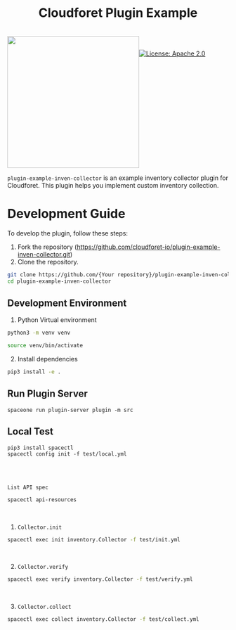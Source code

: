 <h1 align="center">Cloudforet Plugin Example</h1>  
  
<br/>  
<div align="center" style="display:flex;">  
  <img width="300" src="https://user-images.githubusercontent.com/65589909/197983716-71a1bd21-4d6a-4217-b509-177afbadf5bc.png">  
<p> <br>  
<a  href="https://www.apache.org/licenses/LICENSE-2.0"  target="_blank">  
<img  alt="License: Apache 2.0"  src="https://img.shields.io/badge/License-Apache 2.0-yellow.svg"  />  
</a>
</p>  
  
</div> 

`plugin-example-inven-collector` is an example inventory collector plugin for Cloudforet. This plugin helps you implement custom inventory collection.

# Development Guide

To develop the plugin, follow these steps:

1. Fork the repository (https://github.com/cloudforet-io/plugin-example-inven-collector.git)
2. Clone the repository.

```bash
git clone https://github.com/{Your repository}/plugin-example-inven-collector.git
cd plugin-example-inven-collector
```

## Development Environment

1) Python Virtual environment
```bash
python3 -m venv venv
```
```bash
source venv/bin/activate
```

2) Install dependencies
```bash
pip3 install -e .
```

## Run Plugin Server

```
spaceone run plugin-server plugin -m src
```


## Local Test

```angular2html
pip3 install spacectl
spacectl config init -f test/local.yml
```
<br>
<br>

`List API spec`
```bash
spacectl api-resources
```

<br>

1) `Collector.init`
```bash
spacectl exec init inventory.Collector -f test/init.yml
```

<br>

2) `Collector.verify`
```bash
spacectl exec verify inventory.Collector -f test/verify.yml
```

<br>

3) `Collector.collect`
```bash
spacectl exec collect inventory.Collector -f test/collect.yml
```

